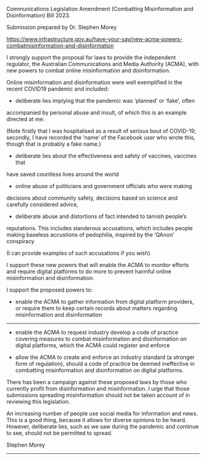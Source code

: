 Communications Legislation Amendment (Combatting Misinformation and
Disinformation) Bill 2023.

Submission prepared by Dr. Stephen Morey

https://www.infrastructure.gov.au/have-your-say/new-acma-powers-combatmisinformation-and-disinformation

I strongly support the proposal for laws to provide the independent regulator, the
Australian Communications and Media Authority (ACMA), with new powers to
combat online misinformation and disinformation.

Online misinformation and disinformation were well exemplified in the recent COVID19 pandemic and included:



- deliberate lies implying that the pandemic was ‘planned’ or ‘fake’, often


accompanied by personal abuse and insult, of which this is an example
directed at me:

(Note firstly that I was hospitalised as a result of serious bout of COVID-19;
secondly, I have recorded the ‘name’ of the Facebook user who wrote this, though
that is probably a fake name.)

  - deliberate lies about the effectiveness and safety of vaccines, vaccines that

have saved countless lives around the world



- online abuse of politicians and government officials who were making


decisions about community safety, decisions based on science and carefully
considered advice,



- deliberate abuse and distortions of fact intended to tarnish people’s


reputations. This includes slanderous accusations, which includes people
making baseless accustions of pedophilia, inspired by the ‘QAnon’ conspiracy

(I can provide examples of such accusations if you wish)

I support these new powers that will enable the ACMA to monitor efforts and require
digital platforms to do more to prevent harmful online misinformation and
disinformation.

I support the proposed powers to:

  - enable the ACMA to gather information from digital platform providers, or
require them to keep certain records about matters regarding misinformation
and disinformation


-----

  - enable the ACMA to request industry develop a code of practice covering
measures to combat misinformation and disinformation on digital platforms,
which the ACMA could register and enforce

  - allow the ACMA to create and enforce an industry standard (a stronger form
of regulation), should a code of practice be deemed ineffective in combatting
misinformation and disinformation on digital platforms.

There has been a campaign against these proposed laws by those who currently
profit from disinformation and misinformation. I urge that those submissions
spreading misinformation should not be taken account of in reviewing this legislation.

An increasing number of people use social media for information and news. This is a
good thing, because it allows for diverse opinions to be heard. However, deliberate
lies, such as we saw during the pandemic and continue to see, should not be
permitted to spread.

Stephen Morey


-----

